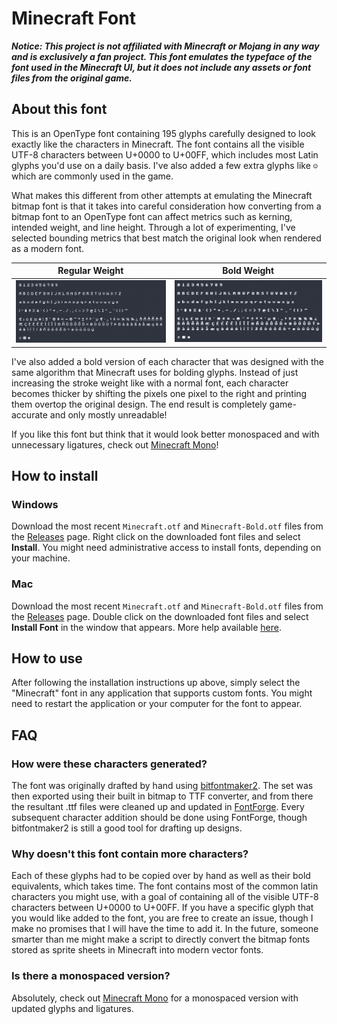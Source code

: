 # Minecraft Font

***Notice: This project is not affiliated with Minecraft or Mojang in any way and is exclusively a fan project. This font emulates the typeface of the font used in the Minecraft UI, but it does not include any assets or font files from the original game.***

## About this font

This is an OpenType font containing 195 glyphs carefully designed to look exactly like the characters in Minecraft. The font contains all the visible UTF-8 characters between U+0000 to U+00FF, which includes most Latin glyphs you'd use on a daily basis. I've also added a few extra glyphs like `☺` which are commonly used in the game.

What makes this different from other attempts at emulating the Minecraft bitmap font is that it takes into careful consideration how converting from a bitmap font to an OpenType font can affect metrics such as kerning, intended weight, and line height. Through a lot of experimenting, I've selected bounding metrics that best match the original look when rendered as a modern font.

Regular Weight             |  **Bold Weight**
:-------------------------:|:-------------------------:
| ![](images/glyphset.png) | ![](images/glyphset-bold.png) |

I've also added a bold version of each character that was designed with the same algorithm that Minecraft uses for bolding glyphs. Instead of just increasing the stroke weight like with a normal font, each character becomes thicker by shifting the pixels one pixel to the right and printing them overtop the original design. The end result is completely game-accurate and only mostly unreadable!

If you like this font but think that it would look better monospaced and with unnecessary ligatures, check out [Minecraft Mono](https://github.com/IdreesInc/Minecraft-Mono)!

## How to install

### Windows

Download the most recent `Minecraft.otf` and `Minecraft-Bold.otf` files from the [Releases](https://github.com/IdreesInc/Minecraft-Font/releases) page. Right click on the downloaded font files and select **Install**. You might need administrative access to install fonts, depending on your machine.

### Mac

Download the most recent `Minecraft.otf` and `Minecraft-Bold.otf` files from the [Releases](https://github.com/IdreesInc/Minecraft-Font/releases) page. Double click on the downloaded font files and select **Install Font** in the window that appears. More help available [here](https://support.apple.com/en-us/HT201749).

## How to use

After following the installation instructions up above, simply select the "Minecraft" font in any application that supports custom fonts. You might need to restart the application or your computer for the font to appear.

## FAQ

### How were these characters generated?

The font was originally drafted by hand using [bitfontmaker2](https://www.pentacom.jp/pentacom/bitfontmaker2/). The set was then exported using their built in bitmap to TTF converter, and from there the resultant .ttf files were cleaned up and updated in [FontForge](https://fontforge.org/en-US/). Every subsequent character addition should be done using FontForge, though bitfontmaker2 is still a good tool for drafting up designs.

### Why doesn't this font contain more characters?

Each of these glyphs had to be copied over by hand as well as their bold equivalents, which takes time. The font contains most of the common latin characters you might use, with a goal of containing all of the visible UTF-8 characters between U+0000 to U+00FF. If you have a specific glyph that you would like added to the font, you are free to create an issue, though I make no promises that I will have the time to add it. In the future, someone smarter than me might make a script to directly convert the bitmap fonts stored as sprite sheets in Minecraft into modern vector fonts.

### Is there a monospaced version?

Absolutely, check out [Minecraft Mono](https://github.com/IdreesInc/Minecraft-Mono) for a monospaced version with updated glyphs and ligatures.
